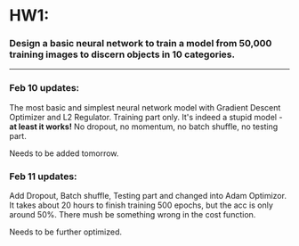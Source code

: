 # HW1: 

### Design a basic neural network to train a model from 50,000 training images to discern objects in 10 categories.  
---
### Feb 10 updates:  
The most basic and simplest neural network model with Gradient Descent Optimizer and L2 Regulator. Training part only. It's indeed a stupid model - __at least it works!__ No dropout, no momentum, no batch shuffle, no testing part.

Needs to be added tomorrow.

### Feb 11 updates:
Add Dropout, Batch shuffle, Testing part and changed into Adam Optimizor. It takes about 20 hours to finish training 500 epochs, but the acc is only around 50%. There mush be something wrong in the cost function.  

Needs to be further optimized.
